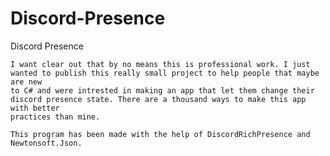 # Discord-Presence
Discord Presence 

	I want clear out that by no means this is professional work. I just wanted to publish this really small project to help people that maybe are new
	to C# and were intrested in making an app that let them change their discord presence state. There are a thousand ways to make this app with better
	practices than mine.

	This program has been made with the help of DiscordRichPresence and Newtonsoft.Json.
